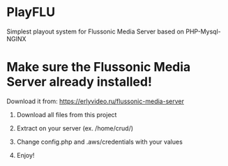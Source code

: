 # PlayFLU
Simplest playout system for Flussonic Media Server based on PHP-Mysql-NGINX 

# Make sure the Flussonic Media Server already installed!
Download it from: https://erlyvideo.ru/flussonic-media-server

1. Download all files from this project

2. Extract on your server (ex. /home/crud/)

3. Change config.php and .aws/credentials with your values

4. Enjoy!
